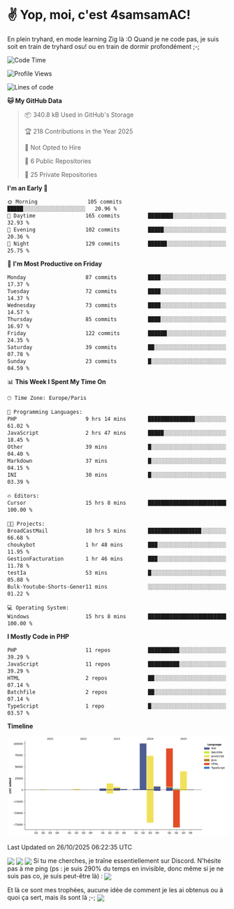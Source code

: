 # ✌ Yop, moi, c'est 4samsamAC!

En plein tryhard, en mode learning Zig là :O Quand je ne code pas, je suis soit en train de tryhard osu! ou en train de dormir profondément ;-;

<!--START_SECTION:waka-->
![Code Time](http://img.shields.io/badge/Code%20Time-910%20hrs%2055%20mins-blue)

![Profile Views](http://img.shields.io/badge/Profile%20Views-0-blue)

![Lines of code](https://img.shields.io/badge/From%20Hello%20World%20I%27ve%20Written-342.9%20thousand%20lines%20of%20code-blue)

**🐱 My GitHub Data** 

> 📦 340.8 kB Used in GitHub's Storage 
 > 
> 🏆 218 Contributions in the Year 2025
 > 
> 🚫 Not Opted to Hire
 > 
> 📜 6 Public Repositories 
 > 
> 🔑 25 Private Repositories 
 > 
**I'm an Early 🐤** 

```text
🌞 Morning                105 commits         █████░░░░░░░░░░░░░░░░░░░░   20.96 % 
🌆 Daytime                165 commits         ████████░░░░░░░░░░░░░░░░░   32.93 % 
🌃 Evening                102 commits         █████░░░░░░░░░░░░░░░░░░░░   20.36 % 
🌙 Night                  129 commits         ██████░░░░░░░░░░░░░░░░░░░   25.75 % 
```
📅 **I'm Most Productive on Friday** 

```text
Monday                   87 commits          ████░░░░░░░░░░░░░░░░░░░░░   17.37 % 
Tuesday                  72 commits          ████░░░░░░░░░░░░░░░░░░░░░   14.37 % 
Wednesday                73 commits          ████░░░░░░░░░░░░░░░░░░░░░   14.57 % 
Thursday                 85 commits          ████░░░░░░░░░░░░░░░░░░░░░   16.97 % 
Friday                   122 commits         ██████░░░░░░░░░░░░░░░░░░░   24.35 % 
Saturday                 39 commits          ██░░░░░░░░░░░░░░░░░░░░░░░   07.78 % 
Sunday                   23 commits          █░░░░░░░░░░░░░░░░░░░░░░░░   04.59 % 
```


📊 **This Week I Spent My Time On** 

```text
🕑︎ Time Zone: Europe/Paris

💬 Programming Languages: 
PHP                      9 hrs 14 mins       ███████████████░░░░░░░░░░   61.02 % 
JavaScript               2 hrs 47 mins       █████░░░░░░░░░░░░░░░░░░░░   18.45 % 
Other                    39 mins             █░░░░░░░░░░░░░░░░░░░░░░░░   04.40 % 
Markdown                 37 mins             █░░░░░░░░░░░░░░░░░░░░░░░░   04.15 % 
INI                      30 mins             █░░░░░░░░░░░░░░░░░░░░░░░░   03.39 % 

🔥 Editors: 
Cursor                   15 hrs 8 mins       █████████████████████████   100.00 % 

🐱‍💻 Projects: 
BroadCastMail            10 hrs 5 mins       █████████████████░░░░░░░░   66.68 % 
choukybot                1 hr 48 mins        ███░░░░░░░░░░░░░░░░░░░░░░   11.95 % 
GestionFacturation       1 hr 46 mins        ███░░░░░░░░░░░░░░░░░░░░░░   11.78 % 
testIa                   53 mins             █░░░░░░░░░░░░░░░░░░░░░░░░   05.88 % 
Bulk-Youtube-Shorts-Gener11 mins             ░░░░░░░░░░░░░░░░░░░░░░░░░   01.22 % 

💻 Operating System: 
Windows                  15 hrs 8 mins       █████████████████████████   100.00 % 
```

**I Mostly Code in PHP** 

```text
PHP                      11 repos            ██████████░░░░░░░░░░░░░░░   39.29 % 
JavaScript               11 repos            ██████████░░░░░░░░░░░░░░░   39.29 % 
HTML                     2 repos             ██░░░░░░░░░░░░░░░░░░░░░░░   07.14 % 
Batchfile                2 repos             ██░░░░░░░░░░░░░░░░░░░░░░░   07.14 % 
TypeScript               1 repo              █░░░░░░░░░░░░░░░░░░░░░░░░   03.57 % 
```



**Timeline**

![Lines of Code chart](https://raw.githubusercontent.com/4samsamAC/4samsamAC/main/assets/bar_graph.png)


 Last Updated on 26/10/2025 06:22:35 UTC
<!--END_SECTION:waka-->
<img align="center" src="https://wakatime.com/share/@05e9693c-ae09-4eda-80e1-420e9727a814/cd575566-5d1a-4a1b-bd1b-7821aa98ed37.svg"/>
<img align="center" src="https://github-readme-stats.vercel.app/api?username=4samsamAC&show_icons=true&theme=midnight-purple&count_private=true"/>
<img align="center" src="https://github-readme-stats.vercel.app/api/top-langs/?username=4samsamAC&layout=compact&theme=midnight-purple&count_private=true"/>
<!-- [![Ashutosh's github activity graph](https://github-readme-activity-graph.vercel.app/graph?username=4samsamAC&bg_color=2f3640&color=00a8ff&line=82ccdd&point=00a8ff&area=true&hide_border=true)](https://github.com/ashutosh00710/github-readme-activity-graph) -->
Si tu me cherches, je traîne essentiellement sur Discord. N'hésite pas à me ping (ps : je suis 290% du temps en invisible, donc même si je ne suis pas co, je suis peut-être là) : 
<a href="discord://-/users/581625633830993961"><img align="center" src="https://discord.c99.nl/widget/theme-2/581625633830993961.png"/></a>

Et là ce sont mes trophées, aucune idée de comment je les ai obtenus ou à quoi ça sert, mais ils sont là ;-;
<img align="center" src="https://github-profile-trophy.vercel.app/?username=4samsamAC&theme=onedark"/>
